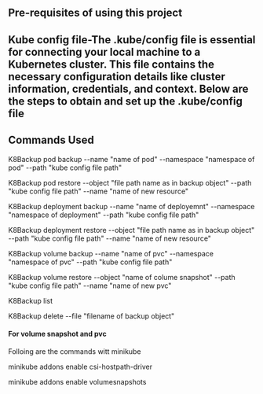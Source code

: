 <h2>Pre-requisites of using this project<h2>
<p>Kube config file-The .kube/config file is essential for connecting your local machine to a Kubernetes cluster. This file contains the necessary configuration details like cluster information, credentials, and context. Below are the steps to obtain and set up the .kube/config file<p>

<h2>Commands Used</h2>
<p>K8Backup pod backup --name "name of pod" --namespace "namespace of pod" --path "kube config file path"</p>
<p>K8Backup pod restore --object "file path name as in backup object" --path "kube config file path" --name "name of new resource"</p>
<p>K8Backup deployment backup --name "name of deployemnt" --namespace "namespace of deployment" --path "kube config file path"</p>
<p>K8Backup deployment restore --object "file path name as in backup object" --path "kube config file path" --name "name of new resource"</p>
<p>K8Backup volume backup --name "name of pvc" --namespace "namespace of pvc" --path "kube config file path"</p>
<p>K8Backup volume restore --object "name of colume snapshot" --path "kube config file path" --name "name of new pvc"</p>
<p>K8Backup list</p>
<p>K8Backup delete --file "filename of backup object"</p>


<h4>For volume snapshot and pvc</h4>
<p>Folloing are the commands witt minikube</p>
<p>minikube addons enable csi-hostpath-driver</p>
<p>minikube addons enable volumesnapshots</p>